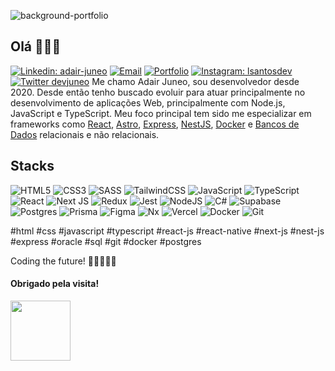 ![background-portfolio](https://i.imgur.com/BhpmgDi.png)
## Olá  🙋🏻‍♂️
[![Linkedin: adair-juneo](https://img.shields.io/badge/-LinkedIn-0077B5?style=for-the-badge&logo=linkedin&logoColor=white&link=https://linkedin.lsantos.dev)](https://www.linkedin.com/in/adair-juneo-74322a216/) [![Email](https://img.shields.io/badge/-Email-%23333?style=for-the-badge&logo=gmail&logoColor=white)](mailto:adair_juneo@hotmail.com) [![Portfolio](https://img.shields.io/badge/Portfolio-%23000000.svg?style=for-the-badge&logo=firefox&logoColor=#FF7139)](https://www.devjuneo.com/) [![Instagram: lsantosdev](https://img.shields.io/badge/-Instagram-%23E4405F?style=for-the-badge&logo=instagram&logoColor=white)](https://www.instagram.com/adair_juneo) [![Twitter devjuneo](https://img.shields.io/badge/-Twitter-1DA1F2?style=for-the-badge&logo=twitter&logoColor=white&link=https://twitter.lsantos.dev)](https://twitter.com/devjuneo)
Me chamo Adair Juneo, sou desenvolvedor desde 2020. Desde então tenho buscado evoluir para atuar principalmente no desenvolvimento de aplicações Web, principalmente com Node.js, JavaScript e TypeScript. Meu foco principal tem sido me especializar em frameworks como [React](https://react.dev/), [Astro](https://astro.build/), [Express](https://expressjs.com/pt-br/), [NestJS](https://nestjs.com/), [Docker](https://www.docker.com/) e [Bancos de Dados](https://www.mongodb.com/compare/relational-vs-non-relational-databases) relacionais e não relacionais. 

## Stacks
![HTML5](https://img.shields.io/badge/html5-%23E34F26.svg?style=for-the-badge&logo=html5&logoColor=white) ![CSS3](https://img.shields.io/badge/css3-%231572B6.svg?style=for-the-badge&logo=css3&logoColor=white) ![SASS](https://img.shields.io/badge/SASS-hotpink.svg?style=for-the-badge&logo=SASS&logoColor=white) ![TailwindCSS](https://img.shields.io/badge/tailwindcss-%2338B2AC.svg?style=for-the-badge&logo=tailwind-css&logoColor=white) ![JavaScript](https://img.shields.io/badge/javascript-%23323330.svg?style=for-the-badge&logo=javascript&logoColor=%23F7DF1E) ![TypeScript](https://img.shields.io/badge/typescript-%23007ACC.svg?style=for-the-badge&logo=typescript&logoColor=white) ![React](https://img.shields.io/badge/react-%2320232a.svg?style=for-the-badge&logo=react&logoColor=%2361DAFB) ![Next JS](https://img.shields.io/badge/Next-black?style=for-the-badge&logo=next.js&logoColor=white) ![Redux](https://img.shields.io/badge/redux-%23593d88.svg?style=for-the-badge&logo=redux&logoColor=white) ![Jest](https://img.shields.io/badge/-jest-%23C21325?style=for-the-badge&logo=jest&logoColor=white) ![NodeJS](https://img.shields.io/badge/node.js-6DA55F?style=for-the-badge&logo=node.js&logoColor=white) ![C#](https://img.shields.io/badge/c%23-%23239120.svg?style=for-the-badge&logo=c-sharp&logoColor=white) ![Supabase](https://img.shields.io/badge/Supabase-3ECF8E?style=for-the-badge&logo=supabase&logoColor=white) ![Postgres](https://img.shields.io/badge/postgres-%23316192.svg?style=for-the-badge&logo=postgresql&logoColor=white) ![Prisma](https://img.shields.io/badge/Prisma-3982CE?style=for-the-badge&logo=Prisma&logoColor=white) ![Figma](https://img.shields.io/badge/figma-%23F24E1E.svg?style=for-the-badge&logo=figma&logoColor=white) ![Nx](https://img.shields.io/badge/nx-143055?style=for-the-badge&logo=nx&logoColor=white) ![Vercel](https://img.shields.io/badge/vercel-%23000000.svg?style=for-the-badge&logo=vercel&logoColor=white) ![Docker](https://img.shields.io/badge/docker-%230db7ed.svg?style=for-the-badge&logo=docker&logoColor=white) ![Git](https://img.shields.io/badge/git-%23F05033.svg?style=for-the-badge&logo=git&logoColor=white) 

#html #css #javascript #typescript #react-js #react-native #next-js #nest-js #express #oracle #sql #git #docker #postgres

Coding the future! 🤘🏻👨🏻‍💻
#### Obrigado pela visita! 
<img src="https://github.com/adairjuneoaf/adairjuneoaf/assets/88504998/6ec6c455-cbab-43d3-a0b0-25d410744540" width="96" height="96" />

